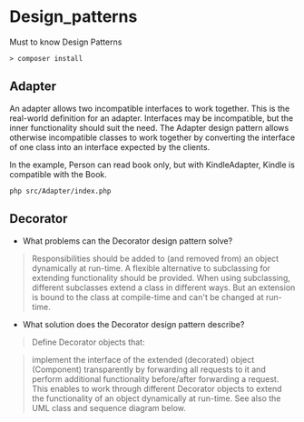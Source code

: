 # Design_patterns

Must to know Design Patterns

`> composer install`

## Adapter

An adapter allows two incompatible interfaces to work together. This is the real-world definition for an adapter. Interfaces may be incompatible, but the inner functionality should suit the need. The Adapter design pattern allows otherwise incompatible classes to work together by converting the interface of one class into an interface expected by the clients.

In the example, Person can read book only, but with KindleAdapter, Kindle is compatible with the Book.

`php src/Adapter/index.php`


## Decorator

- What problems can the Decorator design pattern solve?

>Responsibilities should be added to (and removed from) an object dynamically at run-time.
A flexible alternative to subclassing for extending functionality should be provided.
When using subclassing, different subclasses extend a class in different ways. But an extension is bound to the class at compile-time and can't be changed at run-time.

- What solution does the Decorator design pattern describe?

>Define Decorator objects that:

>implement the interface of the extended (decorated) object (Component) transparently by forwarding all requests to it and
perform additional functionality before/after forwarding a request.
This enables to work through different Decorator objects to extend the functionality of an object dynamically at run-time.
See also the UML class and sequence diagram below. 
